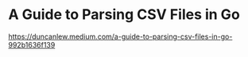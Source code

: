 # A Guide to Parsing CSV Files in Go  

https://duncanlew.medium.com/a-guide-to-parsing-csv-files-in-go-992b1636f139
